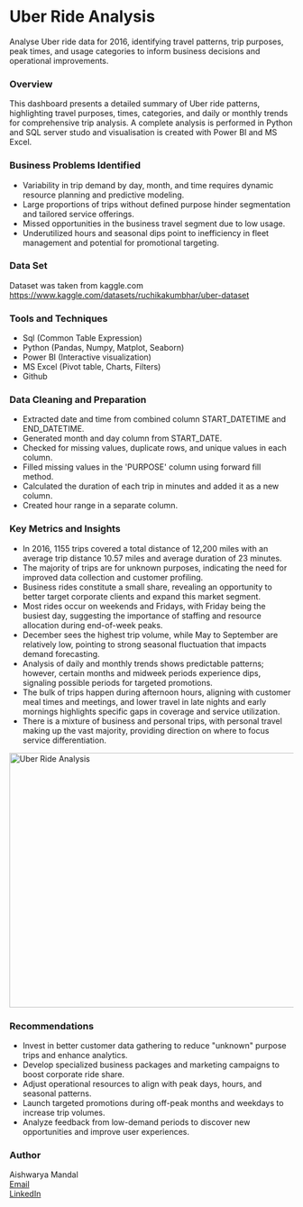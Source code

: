 # Uber Ride Analysis

Analyse Uber ride data for 2016, identifying travel patterns, trip purposes, peak times, and usage categories to inform business decisions and operational improvements.

### Overview

This dashboard presents a detailed summary of Uber ride patterns, highlighting travel purposes, times, categories, and daily or monthly trends for comprehensive trip analysis. 
A complete analysis is performed in Python and SQL server studo and visualisation is created with Power BI and MS Excel.

### Business Problems Identified

- Variability in trip demand by day, month, and time requires dynamic resource planning and predictive modeling.
- Large proportions of trips without defined purpose hinder segmentation and tailored service offerings.
- Missed opportunities in the business travel segment due to low usage.
- Underutilized hours and seasonal dips point to inefficiency in fleet management and potential for promotional targeting.

### Data Set

Dataset was taken from kaggle.com
https://www.kaggle.com/datasets/ruchikakumbhar/uber-dataset

### Tools and Techniques

- Sql (Common Table Expression)
- Python (Pandas, Numpy, Matplot, Seaborn)
- Power BI (Interactive visualization)
- MS Excel (Pivot table, Charts, Filters)
- Github

### Data Cleaning and Preparation

- Extracted date and time from combined column START_DATETIME and END_DATETIME.
- Generated month and day column from START_DATE.
- Checked for missing values, duplicate rows, and unique values in each column.
- Filled missing values in the 'PURPOSE' column using forward fill method.
- Calculated the duration of each trip in minutes and added it as a new column.
- Created hour range in a separate column. 

### Key Metrics and Insights

- In 2016, 1155 trips covered a total distance of 12,200 miles with an average trip distance 10.57 miles and average duration of 23 minutes.
- The majority of trips are for unknown purposes, indicating the need for improved data collection and customer profiling.
- Business rides constitute a small share, revealing an opportunity to better target corporate clients and expand this market segment.
- Most rides occur on weekends and Fridays, with Friday being the busiest day, suggesting the importance of staffing and resource allocation during end-of-week peaks.
- December sees the highest trip volume, while May to September are relatively low, pointing to strong seasonal fluctuation that impacts demand forecasting.
- Analysis of daily and monthly trends shows predictable patterns; however, certain months and midweek periods experience dips, signaling possible periods for targeted promotions.
- The bulk of trips happen during afternoon hours, aligning with customer meal times and meetings, and lower travel in late nights and early mornings highlights specific gaps in coverage and service utilization.
- There is a mixture of business and personal trips, with personal travel making up the vast majority, providing direction on where to focus service differentiation.
<img width="796" height="452" alt="Uber Ride Analysis" src="https://github.com/user-attachments/assets/ff9b2c0e-0294-4667-b3d5-015f13e1037b" />

### Recommendations

- Invest in better customer data gathering to reduce "unknown" purpose trips and enhance analytics.
- Develop specialized business packages and marketing campaigns to boost corporate ride share.
- Adjust operational resources to align with peak days, hours, and seasonal patterns.
- Launch targeted promotions during off-peak months and weekdays to increase trip volumes.
- Analyze feedback from low-demand periods to discover new opportunities and improve user experiences.

### Author

Aishwarya Mandal  
[Email](aishwaryamandal94@gmail.com)  
[LinkedIn](https://www.linkedin.com/in/aishwarya-mandal-2a145915b/)
